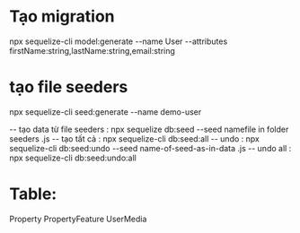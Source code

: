 # Tạo migration
npx sequelize-cli model:generate --name User --attributes firstName:string,lastName:string,email:string

# tạo file seeders
npx sequelize-cli seed:generate --name demo-user

 -- tạo data từ file seeders : npx sequelize db:seed --seed namefile in folder seeders .js
 -- tạo tất cả : npx sequelize-cli db:seed:all
 -- undo :  npx sequelize-cli db:seed:undo --seed name-of-seed-as-in-data .js
 -- undo all : npx sequelize-cli db:seed:undo:all

# Table:
Property
PropertyFeature
UserMedia